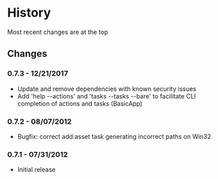 History
=======

Most recent changes are at the top


Changes
-------

### 0.7.3 - 12/21/2017 ###

* Update and remove dependencies with known security issues
* Add 'help --actions' and 'tasks --tasks --bare' to facilitate CLI completion of actions and tasks (BasicApp)

### 0.7.2 - 08/07/2012 ###

* Bugfix: correct add:asset task generating incorrect paths on Win32

### 0.7.1 - 07/31/2012 ###

* Initial release
